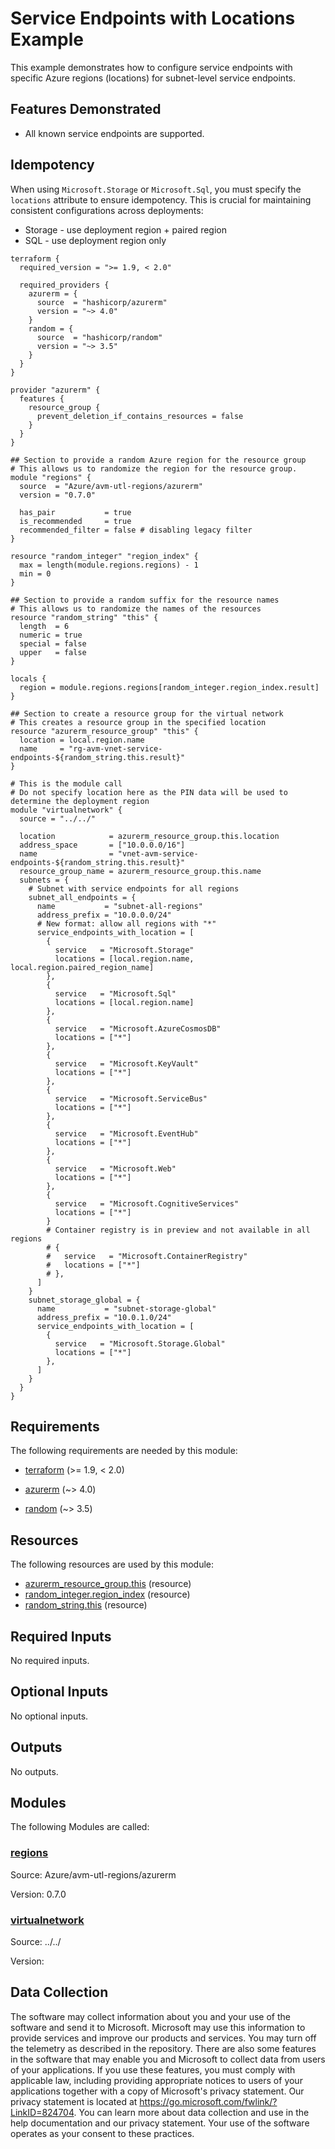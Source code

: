 <!-- BEGIN_TF_DOCS -->
<!-- Code generated by terraform-docs. DO NOT EDIT. -->
# Service Endpoints with Locations Example

This example demonstrates how to configure service endpoints with specific Azure regions (locations) for subnet-level service endpoints.

## Features Demonstrated

- All known service endpoints are supported.

## Idempotency

When using `Microsoft.Storage` or `Microsoft.Sql`, you must specify the `locations` attribute to ensure idempotency. This is crucial for maintaining consistent configurations across deployments:

- Storage - use deployment region + paired region
- SQL - use deployment region only

```hcl
terraform {
  required_version = ">= 1.9, < 2.0"

  required_providers {
    azurerm = {
      source  = "hashicorp/azurerm"
      version = "~> 4.0"
    }
    random = {
      source  = "hashicorp/random"
      version = "~> 3.5"
    }
  }
}

provider "azurerm" {
  features {
    resource_group {
      prevent_deletion_if_contains_resources = false
    }
  }
}

## Section to provide a random Azure region for the resource group
# This allows us to randomize the region for the resource group.
module "regions" {
  source  = "Azure/avm-utl-regions/azurerm"
  version = "0.7.0"

  has_pair           = true
  is_recommended     = true
  recommended_filter = false # disabling legacy filter
}

resource "random_integer" "region_index" {
  max = length(module.regions.regions) - 1
  min = 0
}

## Section to provide a random suffix for the resource names
# This allows us to randomize the names of the resources
resource "random_string" "this" {
  length  = 6
  numeric = true
  special = false
  upper   = false
}

locals {
  region = module.regions.regions[random_integer.region_index.result]
}

## Section to create a resource group for the virtual network
# This creates a resource group in the specified location
resource "azurerm_resource_group" "this" {
  location = local.region.name
  name     = "rg-avm-vnet-service-endpoints-${random_string.this.result}"
}

# This is the module call
# Do not specify location here as the PIN data will be used to determine the deployment region
module "virtualnetwork" {
  source = "../../"

  location            = azurerm_resource_group.this.location
  address_space       = ["10.0.0.0/16"]
  name                = "vnet-avm-service-endpoints-${random_string.this.result}"
  resource_group_name = azurerm_resource_group.this.name
  subnets = {
    # Subnet with service endpoints for all regions
    subnet_all_endpoints = {
      name           = "subnet-all-regions"
      address_prefix = "10.0.0.0/24"
      # New format: allow all regions with "*"
      service_endpoints_with_location = [
        {
          service   = "Microsoft.Storage"
          locations = [local.region.name, local.region.paired_region_name]
        },
        {
          service   = "Microsoft.Sql"
          locations = [local.region.name]
        },
        {
          service   = "Microsoft.AzureCosmosDB"
          locations = ["*"]
        },
        {
          service   = "Microsoft.KeyVault"
          locations = ["*"]
        },
        {
          service   = "Microsoft.ServiceBus"
          locations = ["*"]
        },
        {
          service   = "Microsoft.EventHub"
          locations = ["*"]
        },
        {
          service   = "Microsoft.Web"
          locations = ["*"]
        },
        {
          service   = "Microsoft.CognitiveServices"
          locations = ["*"]
        }
        # Container registry is in preview and not available in all regions
        # {
        #   service   = "Microsoft.ContainerRegistry"
        #   locations = ["*"]
        # },
      ]
    }
    subnet_storage_global = {
      name           = "subnet-storage-global"
      address_prefix = "10.0.1.0/24"
      service_endpoints_with_location = [
        {
          service   = "Microsoft.Storage.Global"
          locations = ["*"]
        },
      ]
    }
  }
}
```

<!-- markdownlint-disable MD033 -->
## Requirements

The following requirements are needed by this module:

- <a name="requirement_terraform"></a> [terraform](#requirement\_terraform) (>= 1.9, < 2.0)

- <a name="requirement_azurerm"></a> [azurerm](#requirement\_azurerm) (~> 4.0)

- <a name="requirement_random"></a> [random](#requirement\_random) (~> 3.5)

## Resources

The following resources are used by this module:

- [azurerm_resource_group.this](https://registry.terraform.io/providers/hashicorp/azurerm/latest/docs/resources/resource_group) (resource)
- [random_integer.region_index](https://registry.terraform.io/providers/hashicorp/random/latest/docs/resources/integer) (resource)
- [random_string.this](https://registry.terraform.io/providers/hashicorp/random/latest/docs/resources/string) (resource)

<!-- markdownlint-disable MD013 -->
## Required Inputs

No required inputs.

## Optional Inputs

No optional inputs.

## Outputs

No outputs.

## Modules

The following Modules are called:

### <a name="module_regions"></a> [regions](#module\_regions)

Source: Azure/avm-utl-regions/azurerm

Version: 0.7.0

### <a name="module_virtualnetwork"></a> [virtualnetwork](#module\_virtualnetwork)

Source: ../../

Version:

<!-- markdownlint-disable-next-line MD041 -->
## Data Collection

The software may collect information about you and your use of the software and send it to Microsoft. Microsoft may use this information to provide services and improve our products and services. You may turn off the telemetry as described in the repository. There are also some features in the software that may enable you and Microsoft to collect data from users of your applications. If you use these features, you must comply with applicable law, including providing appropriate notices to users of your applications together with a copy of Microsoft's privacy statement. Our privacy statement is located at <https://go.microsoft.com/fwlink/?LinkID=824704>. You can learn more about data collection and use in the help documentation and our privacy statement. Your use of the software operates as your consent to these practices.
<!-- END_TF_DOCS -->